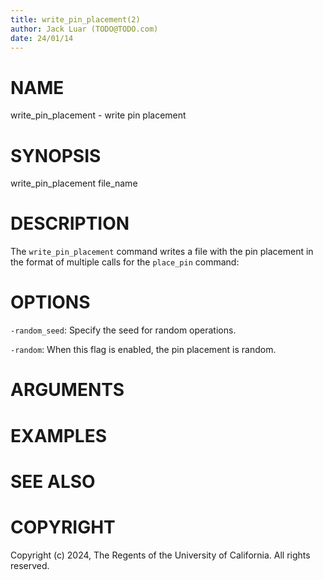 ```yaml
---
title: write_pin_placement(2)
author: Jack Luar (TODO@TODO.com)
date: 24/01/14
---
```


# NAME

write_pin_placement - write pin placement

# SYNOPSIS

write_pin_placement 
    file_name


# DESCRIPTION

The `write_pin_placement` command writes a file with the pin placement in the format of multiple calls for the `place_pin` command:

# OPTIONS

`-random_seed`:  Specify the seed for random operations.

`-random`:  When this flag is enabled, the pin placement is random.

# ARGUMENTS

# EXAMPLES

# SEE ALSO

# COPYRIGHT

Copyright (c) 2024, The Regents of the University of California. All rights reserved.

